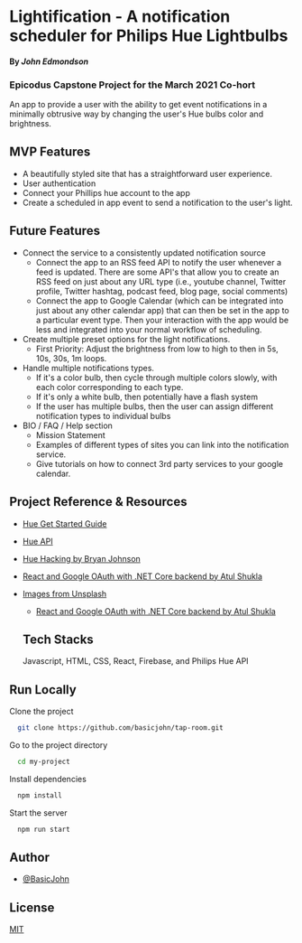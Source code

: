 # Lightification - A notification scheduler for Philips Hue Lightbulbs

#### By _**John Edmondson**_

### Epicodus Capstone Project for the March 2021 Co-hort

An app to provide a user with the ability to get event notifications in a minimally obtrusive way by changing the user's Hue bulbs color and brightness.

## MVP Features

- A beautifully styled site that has a straightforward user experience.
- User authentication
- Connect your Phillips hue account to the app
- Create a scheduled in app event to send a notification to the user's light.

## Future Features

- Connect the service to a consistently updated notification source
  - Connect the app to an RSS feed API to notify the user whenever a feed is updated. There are some API's that allow you to create an RSS feed on just about any URL type (i.e., youtube channel, Twitter profile, Twitter hashtag, podcast feed, blog page, social comments)
  - Connect the app to Google Calendar (which can be integrated into just about any other calendar app) that can then be set in the app to a particular event type. Then your interaction with the app would be less and integrated into your normal workflow of scheduling.
- Create multiple preset options for the light notifications.
  - First Priority: Adjust the brightness from low to high to then in 5s, 10s, 30s, 1m loops.
- Handle multiple notifications types.
  - If it's a color bulb, then cycle through multiple colors slowly, with each color corresponding to each type.
  - If it's only a white bulb, then potentially have a flash system
  - If the user has multiple bulbs, then the user can assign different notification types to individual bulbs
- BIO / FAQ / Help section
  - Mission Statement
  - Examples of different types of sites you can link into the notification service.
  - Give tutorials on how to connect 3rd party services to your google calendar.

## Project Reference & Resources

- [Hue Get Started Guide](https://developers.meethue.com/develop/get-started-2/)
- [Hue API](https://developers.meethue.com/develop/hue-api/)
- [Hue Hacking by Bryan Johnson](https://github.com/bjohnso5/hue-hacking)
- [React and Google OAuth with .NET Core backend by Atul Shukla](https://medium.com/mickeysden/react-and-google-oauth-with-net-core-backend-4faaba25ead0)

- [Images from Unsplash]()
  - [React and Google OAuth with .NET Core backend by Atul Shukla](https://medium.com/mickeysden/react-and-google-oauth-with-net-core-backend-4faaba25ead0)

  ## Tech Stacks

  Javascript, HTML, CSS, React, Firebase, and Philips Hue API

## Run Locally

Clone the project

```bash
  git clone https://github.com/basicjohn/tap-room.git
```

Go to the project directory

```bash
  cd my-project
```

Install dependencies

```bash
  npm install
```

Start the server

```bash
  npm run start
```

<!-- ## Diagram

![React Project Diagram](diagram.png) -->

## Author

- [@BasicJohn](https://www.github.com/basicjohn)

## License

[MIT](https://choosealicense.com/licenses/mit/)
